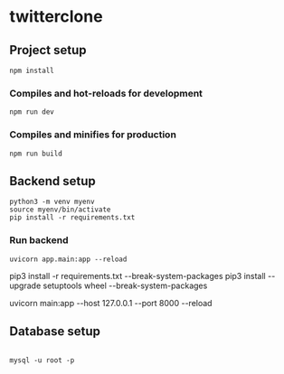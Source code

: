 # twitterclone

<!-- frontend react-vite -->
<!-- requirement.txt -->

## Project setup
```
npm install
```


### Compiles and hot-reloads for development
```
npm run dev
```

### Compiles and minifies for production
```
npm run build
```



<!-- backend FastAPI -->

## Backend setup
```
python3 -m venv myenv
source myenv/bin/activate
pip install -r requirements.txt
```

### Run backend
```
uvicorn app.main:app --reload
```
pip3 install -r requirements.txt --break-system-packages
pip3 install --upgrade setuptools wheel --break-system-packages


uvicorn main:app --host 127.0.0.1 --port 8000 --reload

<!-- dastabase-->

## Database setup
```

mysql -u root -p

